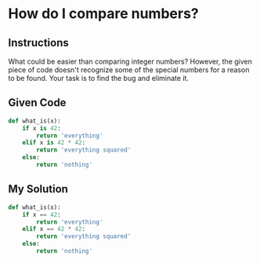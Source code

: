 # How do I compare numbers?

## Instructions

What could be easier than comparing integer numbers? However, the given piece of code doesn't recognize some of the special numbers for a reason to be found. Your task is to find the bug and eliminate it.



## Given Code
```python
def what_is(x):
    if x is 42:
        return 'everything'
    elif x is 42 * 42:
        return 'everything squared'
    else:
        return 'nothing'
```

## My Solution
```python
def what_is(x):
    if x == 42:
        return 'everything'
    elif x == 42 * 42:
        return 'everything squared'
    else:
        return 'nothing'
```
